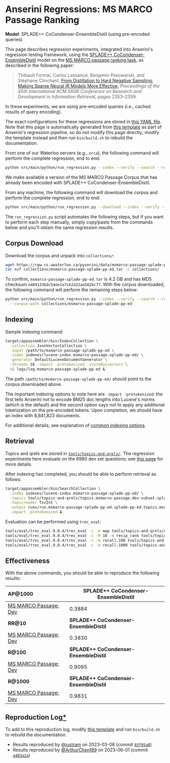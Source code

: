 # Anserini Regressions: MS MARCO Passage Ranking

**Model**: SPLADE++ CoCondenser-EnsembleDistil (using pre-encoded queries)

This page describes regression experiments, integrated into Anserini's regression testing framework, using the [SPLADE++ CoCondenser-EnsembleDistil](https://huggingface.co/naver/splade-cocondenser-ensembledistil) model on the [MS MARCO passage ranking task](https://github.com/microsoft/MSMARCO-Passage-Ranking), as described in the following paper:

> Thibault Formal, Carlos Lassance, Benjamin Piwowarski, and Stéphane Clinchant. [From Distillation to Hard Negative Sampling: Making Sparse Neural IR Models More Effective.](https://dl.acm.org/doi/10.1145/3477495.3531857) _Proceedings of the 45th International ACM SIGIR Conference on Research and Development in Information Retrieval_, pages 2353–2359.

In these experiments, we are using pre-encoded queries (i.e., cached results of query encoding).

The exact configurations for these regressions are stored in [this YAML file](../src/main/resources/regression/msmarco-passage-splade-pp-ed.yaml).
Note that this page is automatically generated from [this template](../src/main/resources/docgen/templates/msmarco-passage-splade-pp-ed.template) as part of Anserini's regression pipeline, so do not modify this page directly; modify the template instead and then run `bin/build.sh` to rebuild the documentation.

From one of our Waterloo servers (e.g., `orca`), the following command will perform the complete regression, end to end:

```bash
python src/main/python/run_regression.py --index --verify --search --regression msmarco-passage-splade-pp-ed
```

We make available a version of the MS MARCO Passage Corpus that has already been encoded with SPLADE++ CoCondenser-EnsembleDistil.

From any machine, the following command will download the corpus and perform the complete regression, end to end:

```bash
python src/main/python/run_regression.py --download --index --verify --search --regression msmarco-passage-splade-pp-ed
```

The `run_regression.py` script automates the following steps, but if you want to perform each step manually, simply copy/paste from the commands below and you'll obtain the same regression results.

## Corpus Download

Download the corpus and unpack into `collections/`:

```bash
wget https://rgw.cs.uwaterloo.ca/pyserini/data/msmarco-passage-splade-pp-ed.tar -P collections/
tar xvf collections/msmarco-passage-splade-pp-ed.tar -C collections/
```

To confirm, `msmarco-passage-splade-pp-ed.tar` is 4.2 GB and has MD5 checksum `e489133bdc54ee1e7c62a32aa582bc77`.
With the corpus downloaded, the following command will perform the remaining steps below:

```bash
python src/main/python/run_regression.py --index --verify --search --regression msmarco-passage-splade-pp-ed \
  --corpus-path collections/msmarco-passage-splade-pp-ed
```

## Indexing

Sample indexing command:

```bash
target/appassembler/bin/IndexCollection \
  -collection JsonVectorCollection \
  -input /path/to/msmarco-passage-splade-pp-ed \
  -index indexes/lucene-index.msmarco-passage-splade-pp-ed/ \
  -generator DefaultLuceneDocumentGenerator \
  -threads 16 -impact -pretokenized -storeDocvectors \
  >& logs/log.msmarco-passage-splade-pp-ed &
```

The path `/path/to/msmarco-passage-splade-pp-ed/` should point to the corpus downloaded above.

The important indexing options to note here are `-impact -pretokenized`: the first tells Anserini not to encode BM25 doc lengths into Lucene's norms (which is the default) and the second option says not to apply any additional tokenization on the pre-encoded tokens.
Upon completion, we should have an index with 8,841,823 documents.

For additional details, see explanation of [common indexing options](common-indexing-options.md).

## Retrieval

Topics and qrels are stored in [`tools/topics-and-qrels/`](../tools/topics-and-qrels/).
The regression experiments here evaluate on the 6980 dev set questions; see [this page](experiments-msmarco-passage.md) for more details.

After indexing has completed, you should be able to perform retrieval as follows:

```bash
target/appassembler/bin/SearchCollection \
  -index indexes/lucene-index.msmarco-passage-splade-pp-ed/ \
  -topics tools/topics-and-qrels/topics.msmarco-passage.dev-subset.splade-pp-ed.tsv.gz \
  -topicreader TsvInt \
  -output runs/run.msmarco-passage-splade-pp-ed.splade-pp-ed.topics.msmarco-passage.dev-subset.splade-pp-ed.txt \
  -impact -pretokenized &
```

Evaluation can be performed using `trec_eval`:

```bash
tools/eval/trec_eval.9.0.4/trec_eval -c -m map tools/topics-and-qrels/qrels.msmarco-passage.dev-subset.txt runs/run.msmarco-passage-splade-pp-ed.splade-pp-ed.topics.msmarco-passage.dev-subset.splade-pp-ed.txt
tools/eval/trec_eval.9.0.4/trec_eval -c -M 10 -m recip_rank tools/topics-and-qrels/qrels.msmarco-passage.dev-subset.txt runs/run.msmarco-passage-splade-pp-ed.splade-pp-ed.topics.msmarco-passage.dev-subset.splade-pp-ed.txt
tools/eval/trec_eval.9.0.4/trec_eval -c -m recall.100 tools/topics-and-qrels/qrels.msmarco-passage.dev-subset.txt runs/run.msmarco-passage-splade-pp-ed.splade-pp-ed.topics.msmarco-passage.dev-subset.splade-pp-ed.txt
tools/eval/trec_eval.9.0.4/trec_eval -c -m recall.1000 tools/topics-and-qrels/qrels.msmarco-passage.dev-subset.txt runs/run.msmarco-passage-splade-pp-ed.splade-pp-ed.topics.msmarco-passage.dev-subset.splade-pp-ed.txt
```

## Effectiveness

With the above commands, you should be able to reproduce the following results:

| **AP@1000**                                                                                                  | **SPLADE++ CoCondenser-EnsembleDistil**|
|:-------------------------------------------------------------------------------------------------------------|-----------|
| [MS MARCO Passage: Dev](https://github.com/microsoft/MSMARCO-Passage-Ranking)                                | 0.3884    |
| **RR@10**                                                                                                    | **SPLADE++ CoCondenser-EnsembleDistil**|
| [MS MARCO Passage: Dev](https://github.com/microsoft/MSMARCO-Passage-Ranking)                                | 0.3830    |
| **R@100**                                                                                                    | **SPLADE++ CoCondenser-EnsembleDistil**|
| [MS MARCO Passage: Dev](https://github.com/microsoft/MSMARCO-Passage-Ranking)                                | 0.9095    |
| **R@1000**                                                                                                   | **SPLADE++ CoCondenser-EnsembleDistil**|
| [MS MARCO Passage: Dev](https://github.com/microsoft/MSMARCO-Passage-Ranking)                                | 0.9831    |

## Reproduction Log[*](reproducibility.md)

To add to this reproduction log, modify [this template](../src/main/resources/docgen/templates/msmarco-passage-splade-pp-ed.template) and run `bin/build.sh` to rebuild the documentation.

+ Results reproduced by [@justram](https://github.com/justram) on 2023-03-08 (commit [`03f95a8`](https://github.com/castorini/anserini/commit/03f95a8e1ae09ab09efe046bfcbd3a4cdda691b4))
+ Results reproduced by [@ArthurChen189](https://github.com/ArthurChen189) on 2023-06-01 (commit [`a403a2a`](https://github.com/castorini/anserini/commit/a403a2a44af9322c7a2dbdb5240180a62398ab06))